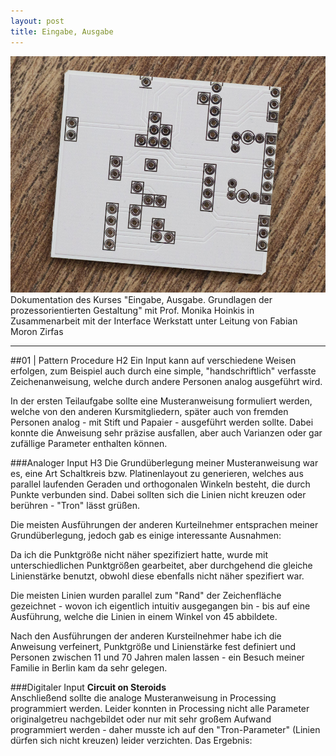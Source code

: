 ```yaml
---
layout: post
title: Eingabe, Ausgabe
---
```


<img src="/img/test.jpg" /> 
Dokumentation des Kurses "Eingabe, Ausgabe. Grundlagen der prozessorientierten Gestaltung" mit Prof. Monika Hoinkis in Zusammenarbeit mit der Interface Werkstatt unter Leitung von Fabian Moron Zirfas

-----

##01 | Pattern Procedure H2
Ein Input kann auf verschiedene Weisen erfolgen, zum Beispiel auch durch eine simple, "handschriftlich" verfasste Zeichenanweisung, welche durch andere Personen analog ausgeführt wird.

In der ersten Teilaufgabe sollte eine Musteranweisung formuliert werden, welche von den anderen Kursmitgliedern, später auch von fremden Personen analog - mit Stift und Papaier - ausgeführt werden sollte. Dabei konnte die Anweisung sehr präzise ausfallen, aber auch Varianzen oder gar zufällige Parameter enthalten können.   

###Analoger Input H3
Die Grundüberlegung meiner Musteranweisung war es, eine Art Schaltkreis bzw. Platinenlayout zu generieren, welches aus parallel laufenden Geraden und orthogonalen Winkeln besteht, die durch Punkte verbunden sind. Dabei sollten sich die Linien nicht kreuzen oder berühren - "Tron" lässt grüßen.

Die meisten Ausführungen der anderen Kurteilnehmer entsprachen meiner Grundüberlegung, jedoch gab es einige interessante Ausnahmen: 

Da ich die Punktgröße nicht näher spezifiziert hatte, wurde mit unterschiedlichen Punktgrößen gearbeitet, aber durchgehend die gleiche Linienstärke benutzt, obwohl diese ebenfalls nicht näher spezifiert war.

Die meisten Linien wurden parallel zum "Rand" der Zeichenfläche gezeichnet - wovon ich eigentlich intuitiv ausgegangen bin - bis auf eine Ausführung, welche die Linien in einem Winkel von 45 abbildete.

Nach den Ausführungen der anderen Kursteilnehmer habe ich die Anweisung verfeinert, Punktgröße und Linienstärke fest definiert und Personen zwischen 11 und 70 Jahren malen lassen - ein Besuch meiner Familie in Berlin kam da sehr gelegen.

###Digitaler Input
**Circuit on Steroids**  
Anschließend sollte die analoge Musteranweisung in Processing programmiert werden. Leider konnten in Processing nicht alle Parameter originalgetreu nachgebildet oder nur mit sehr großem Aufwand programmiert werden - daher musste ich auf den "Tron-Parameter" (Linien dürfen sich nicht kreuzen) leider verzichten. Das Ergebnis: 